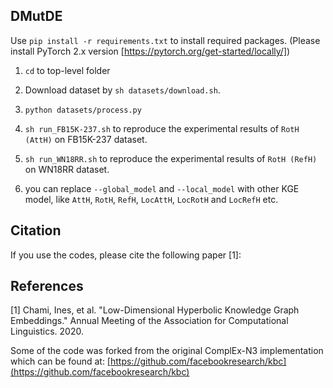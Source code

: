 ## DMutDE

Use `pip install -r requirements.txt` to install required packages. (Please install PyTorch 2.x version  [https://pytorch.org/get-started/locally/]) 

1. `cd` to top-level folder
2. Download dataset by `sh datasets/download.sh`.
3. `python datasets/process.py`

4. `sh run_FB15K-237.sh` to reproduce the experimental results of `RotH (AttH)` on FB15K-237 dataset.
5. `sh run_WN18RR.sh` to reproduce the experimental results of `RotH (RefH)` on WN18RR dataset.

6. you can replace `--global_model` and `--local_model` with other KGE model, like `AttH`, `RotH`, `RefH`, `LocAttH`, `LocRotH` and `LocRefH` etc.

## Citation

If you use the codes, please cite the following paper [1]:

## References

[1] Chami, Ines, et al. "Low-Dimensional Hyperbolic Knowledge Graph Embeddings."
Annual Meeting of the Association for Computational Linguistics. 2020.

Some of the code was forked from the original ComplEx-N3 implementation which can be found at: [https://github.com/facebookresearch/kbc](https://github.com/facebookresearch/kbc)

